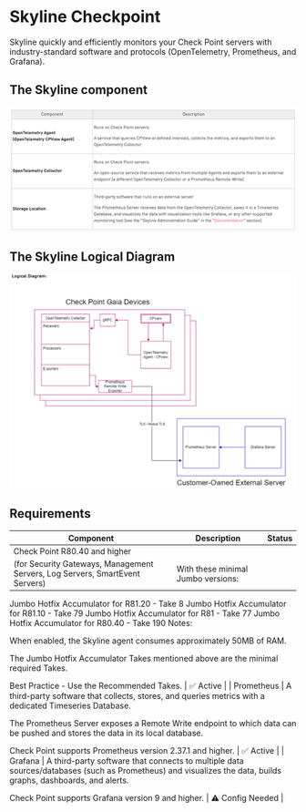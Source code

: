 # Skyline Checkpoint
Skyline quickly and efficiently monitors your Check Point servers with industry-standard software and protocols (OpenTelemetry, Prometheus, and Grafana).
## The Skyline component
![Skyline component](https://raw.githubusercontent.com/ofekhalabi/Skyline-Checkpoint/main/skyline%20component.png)

## The Skyline Logical Diagram
![Skyline component](https://raw.githubusercontent.com/ofekhalabi/Skyline-Checkpoint/main/skyline%20logical%20diagram.png)

## Requirements
| Component   | Description                    | Status  |
|------------|--------------------------------|--------|
| Check Point R80.40 and higher
(for Security Gateways, Management Servers, Log Servers, SmartEvent Servers)    | With these minimal Jumbo versions:

Jumbo Hotfix Accumulator for R81.20 - Take 8
Jumbo Hotfix Accumulator for R81.10 - Take 79
Jumbo Hotfix Accumulator for R81 - Take 77
Jumbo Hotfix Accumulator for R80.40 - Take 190
Notes:

When enabled, the Skyline agent consumes approximately 50MB of RAM.

The Jumbo Hotfix Accumulator Takes mentioned above are the minimal required Takes.

Best Practice - Use the Recommended Takes. | ✅ Active |
| Prometheus | A third-party software that collects, stores, and queries metrics with a dedicated Timeseries Database.

The Prometheus Server exposes a Remote Write endpoint to which data can be pushed and stores the data in its local database.

Check Point supports Prometheus version 2.37.1 and higher.           | ✅ Active |
| Grafana    | A third-party software that connects to multiple data sources/databases (such as Prometheus) and visualizes the data, builds graphs, dashboards, and alerts.

Check Point supports Grafana version 9 and higher.        | ⚠️ Config Needed |
